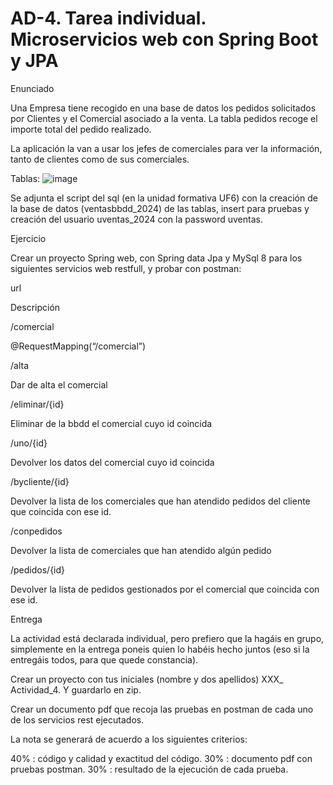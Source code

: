 # AD-4. Tarea individual. Microservicios web con Spring Boot y JPA
Enunciado

Una Empresa tiene recogido en una base de datos los pedidos solicitados por Clientes y el Comercial asociado a la venta. La tabla pedidos recoge el importe total del pedido realizado.

La aplicación la van a usar los jefes de comerciales  para ver la información, tanto de clientes como de sus comerciales.

Tablas:
![image](https://github.com/user-attachments/assets/bbb63708-e50b-4643-92d8-ac2cf490d3c2)

Se adjunta el script del sql (en la unidad formativa UF6) con la creación de la base de datos (ventasbbdd_2024) de las tablas, insert para pruebas y creación del usuario uventas_2024 con la password uventas.

Ejercicio

Crear un proyecto Spring web, con Spring data Jpa y MySql 8 para los siguientes servicios web restfull, y probar con postman:

 

url

Descripción

/comercial

@RequestMapping(“/comercial”)

/alta

Dar de alta el comercial

/eliminar/{id}

Eliminar de la bbdd el comercial cuyo id coincida

/uno/{id}

Devolver los datos del comercial cuyo id coincida

/bycliente/{id}

Devolver la lista de los comerciales que han atendido pedidos del cliente que coincida con ese id.

/conpedidos

Devolver la lista de comerciales que han atendido algún pedido

/pedidos/{id}

Devolver la lista de pedidos gestionados por el comercial que coincida con ese id.

 

Entrega

La actividad está declarada individual, pero prefiero que la hagáis en grupo, simplemente en la entrega poneis quien lo habéis hecho juntos (eso si la entregáis todos, para que quede constancia).

Crear un proyecto con tus iniciales (nombre y dos apellidos) XXX_ Actividad_4. Y guardarlo en zip.

Crear un documento pdf que recoja las pruebas en postman de cada uno de los servicios rest ejecutados.

La nota se generará de acuerdo a los siguientes criterios:

40% : código y calidad y exactitud del código.
30% : documento pdf con pruebas postman.
30% : resultado de la ejecución de cada prueba.
